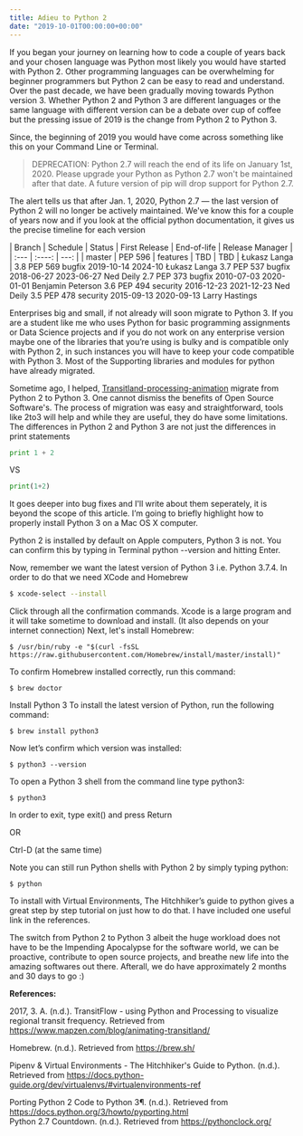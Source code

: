 ```yaml
---
title: Adieu to Python 2
date: "2019-10-01T00:00:00+00:00"
---
```


If you began your journey on learning how to code a couple of years back and your chosen language was Python most likely you would have started with Python 2. Other programming languages can be overwhelming for beginner programmers but Python 2 can be easy to read and understand. Over the past decade, we have been gradually moving towards Python version 3. Whether Python 2 and Python 3 are different languages or the same language with different version can be a debate over cup of coffee but the pressing issue of 2019 is the change from Python 2 to Python 3.

Since, the beginning of 2019 you would have come across something like this on your Command Line or Terminal.

> DEPRECATION: Python 2.7 will reach the end of its life on January 1st, 2020. Please upgrade your Python as Python 2.7 won't be maintained after that date. A future version of pip will drop support for Python 2.7.

The alert tells us that after Jan. 1, 2020, Python 2.7 — the last version of Python 2 will no longer be actively maintained. We've know this for a couple of years now and if you look at the official python documentation, it gives us the precise timeline for each version


| Branch        | Schedule        | Status        | First Release       | End-of-life       | Release Manager       |
| :---        |  :----:       |  ---:       |
| master        | PEP 596       | features        | TBD        |  TBD       | Łukasz Langa        |
3.8	PEP 569	bugfix	2019-10-14	2024-10	Łukasz Langa
3.7	PEP 537	bugfix	2018-06-27	2023-06-27	Ned Deily
2.7	PEP 373	bugfix	2010-07-03	2020-01-01	Benjamin Peterson
3.6	PEP 494	security	2016-12-23	2021-12-23	Ned Deily
3.5	PEP 478	security	2015-09-13	2020-09-13	Larry Hastings

Enterprises big and small, if not already will soon migrate to Python 3. If you are a student like me who uses Python for basic programming assignments or Data Science projects and if you do not work on any enterprise version maybe one of the libraries that you’re using is bulky and is compatible only with Python 2, in such instances you will have to keep your code compatible with Python 3.  Most of the Supporting libraries and modules for python have already migrated.

Sometime ago, I helped, [Transitland-processing-animation](https://www.mapzen.com/blog/animating-transitland/) migrate from Python 2 to Python 3. One cannot dismiss the benefits of Open Source Software's. The process of migration was easy and straightforward, tools like 2to3 will help and while they are useful, they do have some limitations. The differences in Python 2 and Python 3 are not just the differences in print statements

```py
print 1 + 2
```

VS

```py
print(1+2)
```

It goes deeper into bug fixes and I'll write about them seperately, it is beyond the scope of this article. I’m going to briefly highlight how to properly install Python 3 on a Mac OS X computer.  

Python 2 is installed by default on Apple computers, Python 3 is not. You can confirm this by typing in Terminal
python --version and hitting Enter.

Now, remember we want the latest version of Python 3 i.e. Python 3.7.4. In order to do that we need XCode and Homebrew

```sh
$ xcode-select --install
```

Click through all the confirmation commands. Xcode is a large program and it will take sometime to download and install. (It also depends on your internet connection)
Next, let's install Homebrew:

```Sh
$ /usr/bin/ruby -e "$(curl -fsSL https://raw.githubusercontent.com/Homebrew/install/master/install)"
```

To confirm Homebrew installed correctly, run this command:

```Sh
$ brew doctor
```

Install Python 3
To install the latest version of Python, run the following command:

```Sh
$ brew install python3
```

Now let’s confirm which version was installed:

```Sh
$ python3 --version
```

To open a Python 3 shell from the command line type python3:
```Sh
$ python3
```

In order to exit, type exit() and press Return

OR

Ctrl-D (at the same time)


Note you can still run Python shells with Python 2 by simply typing python:

```Sh
$ python
```

To install with Virtual Environments, The Hitchhiker’s guide to python gives a great step by step tutorial on just how to do that. I have included one useful link in the references.

The switch from Python 2 to Python 3 albeit the huge workload does not have to be the Impending Apocalypse for the software world, we can be proactive, contribute to open source projects, and breathe new life into the amazing softwares out there. Afterall, we do have approximately 2 months and 30 days to go :)

<strong>References:</strong>

2017, 3. A. (n.d.). TransitFlow - using Python and Processing to visualize regional transit frequency. Retrieved from https://www.mapzen.com/blog/animating-transitland/ </br>

Homebrew. (n.d.). Retrieved from https://brew.sh/ </br>

Pipenv & Virtual Environments - The Hitchhiker's Guide to Python. (n.d.). Retrieved from https://docs.python-guide.org/dev/virtualenvs/#virtualenvironments-ref </br>

Porting Python 2 Code to Python 3¶. (n.d.). Retrieved from https://docs.python.org/3/howto/pyporting.html </br>
Python 2.7 Countdown. (n.d.). Retrieved from https://pythonclock.org/ </br>
